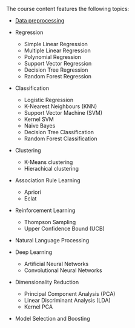 The course content features the following topics:
* [Data preprocessing](https://github.com/Mufumi/Udemy-Machine-Learning-A_Z-Online_Course/tree/main/Python/Data%20pre-processing)

* Regression
  * Simple Linear Regression
  * Multiple Linear Regression
  * Polynomial Regression
  * Support Vector Regression
  * Decision Tree Regression
  * Random Forest Regression

* Classification
  * Logistic Regression
  * K-Nearest Neighbours (KNN)
  * Support Vector Machine (SVM)
  * Kernel SVM
  * Naive Bayes
  * Decision Tree Classification
  * Random Forest Classification

* Clustering
  * K-Means clustering
  * Hierachical clustering

* Association Rule Learning
  * Apriori
  * Eclat

* Reinforcement Learning
  * Thompson Sampling
  * Upper Confidence Bound (UCB)

* Natural Language Processing

* Deep Learning
  * Artificial Neural Networks
  * Convolutional Neural Networks

* Dimensionality Reduction
  * Principal Component Analysis (PCA)
  *  Linear Discriminant Analysis (LDA)
  *  Kernel PCA

* Model Selection and Boosting
